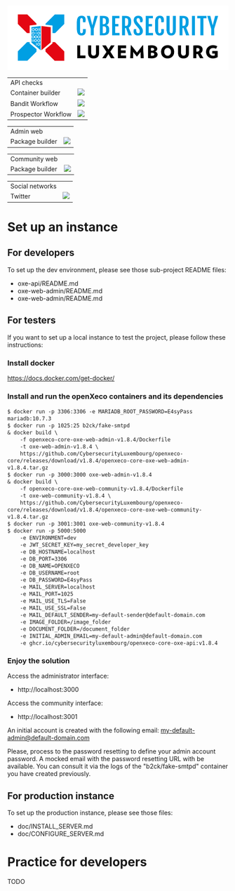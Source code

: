 ![logo](./static/cyberlux-logo.jpg?raw=true "CYBERSECURITY Luxembourg")

<table>
<tr>
  <td>API checks</td>
</tr>
<tr>
  <td>Container builder</td>
  <td><a href="https://github.com/CybersecurityLuxembourg/openxeco/actions/workflows/oxe-api_docker.yml"><img src="https://github.com/CybersecurityLuxembourg/openxeco/actions/workflows/oxe-api_docker.yml/badge.svg" /></a></td>
</tr>
<tr>
  <td>Bandit Workflow</td>
  <td><a href="https://github.com/CybersecurityLuxembourg/openxeco/actions/workflows/oxe-api_pycqa-bandit.yml"><img src="https://github.com/CybersecurityLuxembourg/openxeco/actions/workflows/oxe-api_pycqa-bandit.yml/badge.svg" /></a></td>
</tr>
<tr>
  <td>Prospector Workflow</td>
  <td><a href="https://github.com/CybersecurityLuxembourg/openxeco/actions/workflows/oxe-api_pycqa-prospector.yml"><img src="https://github.com/CybersecurityLuxembourg/openxeco/actions/workflows/oxe-api_pycqa-prospector.yml/badge.svg" /></a></td>
</tr>
</table>

<table>
<tr>
  <td>Admin web</td>
</tr>
<tr>
  <td>Package builder</td>
  <td><a href="https://github.com/CybersecurityLuxembourg/openxeco/actions/workflows/oxe-web-admin_package.yml"><img src="https://github.com/CybersecurityLuxembourg/openxeco/actions/workflows/oxe-web-admin_package.yml/badge.svg" /></a></td>
</tr>
</table>

<table>
<tr>
  <td>Community web</td>
</tr>
<tr>
  <td>Package builder</td>
  <td><a href="https://github.com/CybersecurityLuxembourg/openxeco/actions/workflows/oxe-web-community_package.yml"><img src="https://github.com/CybersecurityLuxembourg/openxeco/actions/workflows/oxe-web-community_package.yml/badge.svg" /></a></td>
</tr>
</table>

<table>
<tr>
  <td>Social networks</td>
</tr>
<tr>
  <td>Twitter</td>
  <td><a href="https://twitter.com/cyberluxembourg"><img src="https://img.shields.io/twitter/follow/cyberluxembourg.svg?style=social&label=Follow" /></a></td>
</tr>
</table>

# Set up an instance

## For developers

To set up the dev environment, please see those sub-project README files:

- oxe-api/README.md
- oxe-web-admin/README.md
- oxe-web-admin/README.md

## For testers

If you want to set up a local instance to test the project, please follow these instructions:

### Install docker

https://docs.docker.com/get-docker/

### Install and run the openXeco containers and its dependencies

```
$ docker run -p 3306:3306 -e MARIADB_ROOT_PASSWORD=E4syPass mariadb:10.7.3
$ docker run -p 1025:25 b2ck/fake-smtpd
& docker build \
    -f openxeco-core-oxe-web-admin-v1.8.4/Dockerfile
    -t oxe-web-admin-v1.8.4 \
    https://github.com/CybersecurityLuxembourg/openxeco-core/releases/download/v1.8.4/openxeco-core-oxe-web-admin-v1.8.4.tar.gz
$ docker run -p 3000:3000 oxe-web-admin-v1.8.4
& docker build \
    -f openxeco-core-oxe-web-community-v1.8.4/Dockerfile
    -t oxe-web-community-v1.8.4 \
    https://github.com/CybersecurityLuxembourg/openxeco-core/releases/download/v1.8.4/openxeco-core-oxe-web-community-v1.8.4.tar.gz
$ docker run -p 3001:3001 oxe-web-community-v1.8.4
$ docker run -p 5000:5000
    -e ENVIRONMENT=dev
    -e JWT_SECRET_KEY=my_secret_developer_key
    -e DB_HOSTNAME=localhost
    -e DB_PORT=3306
    -e DB_NAME=OPENXECO
    -e DB_USERNAME=root
    -e DB_PASSWORD=E4syPass
    -e MAIL_SERVER=localhost
    -e MAIL_PORT=1025
    -e MAIL_USE_TLS=False
    -e MAIL_USE_SSL=False
    -e MAIL_DEFAULT_SENDER=my-default-sender@default-domain.com
    -e IMAGE_FOLDER=/image_folder
    -e DOCUMENT_FOLDER=/document_folder
    -e INITIAL_ADMIN_EMAIL=my-default-admin@default-domain.com
    -e ghcr.io/cybersecurityluxembourg/openxeco-core-oxe-api:v1.8.4
```

### Enjoy the solution

Access the administrator interface:
- http://localhost:3000

Access the community interface:
- http://localhost:3001

An initial account is created with the following email: my-default-admin@default-domain.com

Please, process to the password resetting to define your admin account password. A mocked email with the password resetting URL with be available. You can consult it via the logs of the "b2ck/fake-smtpd" container you have created previously.

## For production instance

To set up the production instance, please see those files:

- doc/INSTALL_SERVER.md
- doc/CONFIGURE_SERVER.md

# Practice for developers

TODO